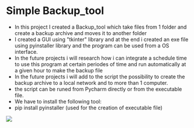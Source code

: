 # Simple Backup_tool 

- In this project I created a Backup_tool which take files from 1 folder and create a backup archive and moves it to another folder 
- I created a GUI using "tkinter" library and at the end i created an exe file using pyinstaller library and the program can be used from a OS interface.
- In the future projects i will research how i can integrate a schedule time to use this program at certain periodes of time and run automatically at a given hour to make the backup file
- In the future projects i will add to the script the possibility to create the backup archive to a local network and to more than 1 computer.
- the script can be runed from Pycharm directly or from the executable file.
- We have to install the following tool:
- pip install pyinstaller (used for the creation of executable file)

[![](https://markdown-videos.deta.dev/youtube/oWeW8u_6HEQ)](https://youtu.be/oWeW8u_6HEQ)
